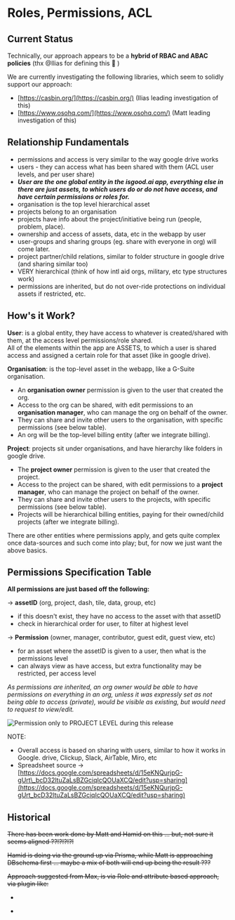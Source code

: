 # Roles, Permissions, ACL

## Current Status

Technically, our approach appears to be a **hybrid of RBAC and ABAC policies**  \(thx @Ilias for defining this 🙏 \)

We are currently investigating the following libraries, which seem to solidly support our approach:

* [https://casbin.org/](https://casbin.org/)   \(Ilias leading investigation of this\)
* [https://www.osohq.com/](https://www.osohq.com/)    \(Matt leading investigation of this\)

## Relationship Fundamentals

* permissions and access is very similar to the way google drive works
* users - they can access what has been shared with them \(ACL user levels, and per user share\)
* _**User are the one global entity in the isgood.ai app, everything else in there are just assets, to which users do or do not have access, and have certain permissions or roles for.**_ 
* organisation is the top level hierarchical asset
* projects belong to an organisation
* projects have info about the project/initiative being run \(people, problem, place\). 
* ownership and access of assets, data, etc in the webapp by user
* user-groups and sharing groups \(eg. share with everyone in org\) will come later. 
* project partner/child relations, similar to folder structure in google drive \(and sharing similar too\)
* VERY hierarchical \(think of how intl aid orgs, military, etc type structures work\)
* permissions are inherited, but do not over-ride protections on individual assets if restricted, etc.

## How's it Work?

**User**: is a global entity, they have access to whatever is created/shared with them, at the access level permissions/role shared.    
All of the elements within the app are ASSETS, to which a user is shared access and assigned a certain role for that asset  \(like in google drive\).

**Organisation**: is the top-level asset in the webapp, like a G-Suite organisation.

* An **organisation owner** permission is given to the user that created the org.
* Access to the org can be shared, with edit permissions to an **organisation manager**, who can manage the org on behalf of the owner.
* They can share and invite other users to the organisation, with specific permissions \(see below table\). 
* An org will be the top-level billing entity \(after we integrate billing\).

**Project**: projects sit under organisations, and have hierarchy like folders in google drive.

* The **project owner** permission is given to the user that created the project.
* Access to the project can be shared, with edit permissions to a **project manager**, who can manage the project on behalf of the owner.
* They can share and invite other users to the projects, with specific permissions \(see below table\). 
* Projects will be hierarchical billing entities, paying for their owned/child projects \(after we integrate billing\).

There are other entities where permissions apply, and gets quite complex once data-sources and such come into play; but, for now we just want the above basics.

## Permissions Specification Table

**All permissions are just based off the following:**

-&gt; **assetID** \(org, project, dash, tile, data, group, etc\)

* if this doesn't exist, they have no access to the asset with that assetID
* check in hierarchical order for user, to filter at highest level

-&gt; **Permission** \(owner, manager, contributor, guest edit, guest view, etc\)

* for an asset where the assetID is given to a user, then what is the permissions level
* can always view as have access, but extra functionality may be restricted, per access level

_As permissions are inherited, an org owner would be able to have permissions on everything in an org, unless it was expressly set as not being able to access \(private\), would be visible as existing, but would need to request to view/edit._

![Permission only to PROJECT LEVEL during this release](https://t6902024.p.clickup-attachments.com/t6902024/023d3400-3cec-4f36-9289-0317baaf4ff6/image.png)

NOTE:

* Overall access is based on sharing with users, similar to how it works in Google. drive, Clickup, Slack, AirTable, Miro, etc
* Spreadsheet source -&gt; [https://docs.google.com/spreadsheets/d/15eKNQurjpG-gUrt\_bcD32ltuZaLsBZGciqIcQOUaXCQ/edit?usp=sharing](https://docs.google.com/spreadsheets/d/15eKNQurjpG-gUrt_bcD32ltuZaLsBZGciqIcQOUaXCQ/edit?usp=sharing)

## Historical

~~There has been work done by Matt and Hamid on this ... but, not sure it seems aligned ??!?!?!?!~~

~~Hamid is doing via the ground up via Prisma, while Matt is approaching DBschema first ... maybe a mix of both will end up being the result ???~~

~~Approach suggested from Max, is via Role and attribute based approach, via plugin like:~~

* ~~~~[~~https://www.npmjs.com/package/@superawesome/permissions~~](https://www.npmjs.com/package/@superawesome/permissions)~~~~
* ~~~~[~~https://github.com/ntgussoni/blitz-guard~~](https://github.com/ntgussoni/blitz-guard)  ~~\(official blitzjs permissions package/library\)~~

